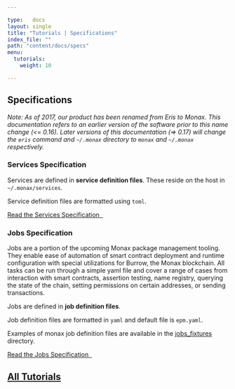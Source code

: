 ```yaml
---

type:   docs
layout: single
title: "Tutorials | Specifications"
index_file: ""
path: "content/docs/specs"
menu:
  tutorials:
    weight: 10

---
```


## Specifications

<div class="note">
	<em>Note: As of 2017, our product has been renamed from Eris to Monax. This documentation refers to an earlier version of the software prior to this name change (<= 0.16). Later versions of this documentation (=> 0.17) will change the <code>eris</code> command and <code>~/.monax</code> directory to <code>monax</code> and <code>~/.monax</code> respectively.</em>
</div>


### Services Specification

Services are defined in **service definition files**. These reside on the host in `~/.monax/services`.

Service definition files are formatted using `toml`.

[Read the Services Specification &nbsp;<i class="fa fa-chevron-circle-right" aria-hidden="true"></i>](github.com/monax/cli/tree/master/docs/specs/services_specification)


### Jobs Specification

Jobs are a portion of the upcoming Monax package management tooling. They enable ease of automation of smart contract deployment and runtime configuration with special utilizations for Burrow, the Monax blockchain. All tasks can be run through a simple yaml file and cover a range of cases from interaction with smart contracts, assertion testing, name registry, querying the state of the chain, setting permissions on certain addresses, or sending transactions. 

Jobs are defined in **job definition files**.

Job definition files are formatted in `yaml` and default file is `epm.yaml`.

Examples of monax job definition files are available in the [jobs_fixtures](github.com/monax/cli/tree/master/tests/jobs_fixtures) directory.

[Read the Jobs Specification &nbsp;<i class="fa fa-chevron-circle-right" aria-hidden="true"></i>](github.com/monax/cli/tree/master/docs/specs/jobs_specification)



## [<i class="fa fa-chevron-circle-left" aria-hidden="true"></i> All Tutorials](github.com/monax/cli/tree/master/docs/)




